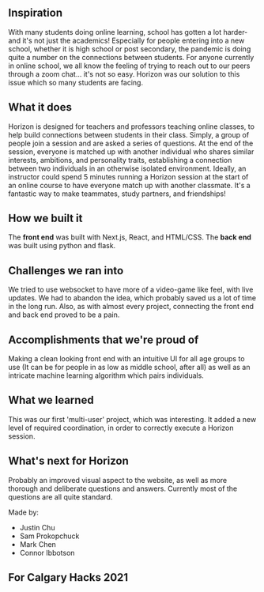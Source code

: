 ## Inspiration
With many students doing online learning, school has gotten a lot harder- and it's not just the academics! Especially for people entering into a new school, whether it is high school or post secondary, the pandemic is doing quite a number on the connections between students. For anyone currently in online school, we all know the feeling of trying to reach out to our peers through a zoom chat... it's not so easy. Horizon was our solution to this issue which so many students are facing.
## What it does
Horizon is designed for teachers and professors teaching online classes, to help build connections between students in their class. Simply, a group of people join a session and are asked a series of questions. At the end of the session, everyone is matched up with another individual who shares similar interests, ambitions, and personality traits, establishing a connection between two individuals in an otherwise isolated environment. Ideally, an instructor could spend 5 minutes running a Horizon session at the start of an online course to have everyone match up with another classmate. It's a fantastic way to make teammates, study partners, and friendships!
## How we built it
The **front end** was built with Next.js, React, and HTML/CSS. 
The **back end** was built using python and flask.
## Challenges we ran into
We tried to use websocket to have more of a video-game like feel, with live updates. We had to abandon the idea, which probably saved us a lot of time in the long run. Also, as with almost every project, connecting the front end and back end proved to be a pain.
## Accomplishments that we're proud of
Making a clean looking front end with an intuitive UI for all age groups to use (It can be for people in as low as middle school, after all) as well as an intricate machine learning algorithm which pairs individuals.
## What we learned
This was our first 'multi-user' project, which was interesting. It added a new level of required coordination, in order to correctly execute a Horizon session.
## What's next for Horizon
Probably an improved visual aspect to the website, as well as more thorough and deliberate questions and answers. Currently most of the questions are all quite standard.

Made by:
- Justin Chu
- Sam Prokopchuck
- Mark Chen
- Connor Ibbotson

## For Calgary Hacks 2021
